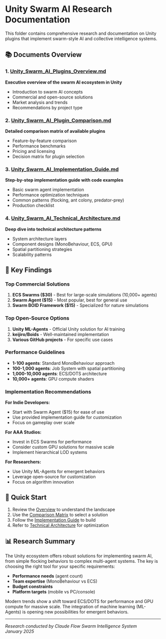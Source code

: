 # Unity Swarm AI Research Documentation

This folder contains comprehensive research and documentation on Unity plugins that implement swarm-style AI and collective intelligence systems.

## 📚 Documents Overview

### 1. [Unity_Swarm_AI_Plugins_Overview.md](Unity_Swarm_AI_Plugins_Overview.md)
**Executive overview of the swarm AI ecosystem in Unity**
- Introduction to swarm AI concepts
- Commercial and open-source solutions
- Market analysis and trends
- Recommendations by project type

### 2. [Unity_Swarm_AI_Plugin_Comparison.md](Unity_Swarm_AI_Plugin_Comparison.md)
**Detailed comparison matrix of available plugins**
- Feature-by-feature comparison
- Performance benchmarks
- Pricing and licensing
- Decision matrix for plugin selection

### 3. [Unity_Swarm_AI_Implementation_Guide.md](Unity_Swarm_AI_Implementation_Guide.md)
**Step-by-step implementation guide with code examples**
- Basic swarm agent implementation
- Performance optimization techniques
- Common patterns (flocking, ant colony, predator-prey)
- Production checklist

### 4. [Unity_Swarm_AI_Technical_Architecture.md](Unity_Swarm_AI_Technical_Architecture.md)
**Deep dive into technical architecture patterns**
- System architecture layers
- Component designs (MonoBehaviour, ECS, GPU)
- Spatial partitioning strategies
- Scalability patterns

## 🔑 Key Findings

### Top Commercial Solutions
1. **ECS Swarms ($30)** - Best for large-scale simulations (10,000+ agents)
2. **Swarm Agent ($15)** - Most popular, best for general use
3. **Swarm BOID Framework ($15)** - Specialized for nature simulations

### Top Open-Source Options
1. **Unity ML-Agents** - Official Unity solution for AI training
2. **keijiro/Boids** - Well-maintained implementation
3. **Various GitHub projects** - For specific use cases

### Performance Guidelines
- **1-100 agents**: Standard MonoBehaviour approach
- **100-1,000 agents**: Job System with spatial partitioning
- **1,000-10,000 agents**: ECS/DOTS architecture
- **10,000+ agents**: GPU compute shaders

### Implementation Recommendations

**For Indie Developers:**
- Start with Swarm Agent ($15) for ease of use
- Use provided implementation guide for customization
- Focus on gameplay over scale

**For AAA Studios:**
- Invest in ECS Swarms for performance
- Consider custom GPU solutions for massive scale
- Implement hierarchical LOD systems

**For Researchers:**
- Use Unity ML-Agents for emergent behaviors
- Leverage open-source for customization
- Focus on algorithm innovation

## 🚀 Quick Start

1. Review the [Overview](Unity_Swarm_AI_Plugins_Overview.md) to understand the landscape
2. Use the [Comparison Matrix](Unity_Swarm_AI_Plugin_Comparison.md) to select a solution
3. Follow the [Implementation Guide](Unity_Swarm_AI_Implementation_Guide.md) to build
4. Refer to [Technical Architecture](Unity_Swarm_AI_Technical_Architecture.md) for optimization

## 📊 Research Summary

The Unity ecosystem offers robust solutions for implementing swarm AI, from simple flocking behaviors to complex multi-agent systems. The key is choosing the right tool for your specific requirements:

- **Performance needs** (agent count)
- **Team expertise** (MonoBehaviour vs ECS)
- **Budget constraints**
- **Platform targets** (mobile vs PC/console)

Modern trends show a shift toward ECS/DOTS for performance and GPU compute for massive scale. The integration of machine learning (ML-Agents) is opening new possibilities for emergent behaviors.

---

*Research conducted by Claude Flow Swarm Intelligence System*  
*January 2025*